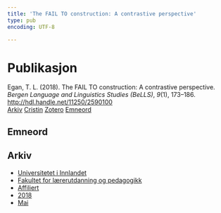 ```yaml
---
title: 'The FAIL TO construction: A contrastive perspective'
type: pub
encoding: UTF-8

---
```

<h1>Publikasjon</h1>
<article id="csl-bib-container-UG8PHZ7B" class="csl-bib-container">
  <div class="csl-bib-body"> <div class="csl-entry">Egan, T. L. (2018). The FAIL TO construction: A contrastive perspective. <i>Bergen Language and Linguistics Studies (BeLLS)</i>, <i>9</i>(1), 173–186. <a href="http://hdl.handle.net/11250/2590100">http://hdl.handle.net/11250/2590100</a></div> </div>
  <div class="csl-bib-buttons">
    <a href="#taxonomy-article-UG8PHZ7B" alt="archive" class="csl-bib-button">Arkiv</a>
    <a href="https://app.cristin.no/results/show.jsf?id=1584720" alt="Cristin" class="csl-bib-button">Cristin</a>
    <a href="http://zotero.org/groups/5881554/items/UG8PHZ7B" alt="Zotero" class="csl-bib-button">Zotero</a>
    <a href="#keywords-article-UG8PHZ7B" alt="keywords" class="csl-bib-button">Emneord</a>
  </div>
  <div id="csl-bib-meta-container-UG8PHZ7B"></div>
</article>
<div id="csl-bib-meta-UG8PHZ7B" class="csl-bib-meta">
  <article id="keywords-article-UG8PHZ7B" class="keywords-article">
    <h1>Emneord</h1>
    
  </article>
  <article id="taxonomy-article-UG8PHZ7B" class="taxonomy-article">
    <h1>Arkiv</h1>
    <ul>
      <li>
        <a href="/nn/archive/?key=3DCRN523">Universitetet i Innlandet</a>
      </li>
      <li>
        <a href="/nn/archive/?key=WYNZA47F">Fakultet for lærerutdanning og pedagogikk</a>
      </li>
      <li>
        <a href="/nn/archive/?key=2ZAN5K7T">Affiliert</a>
      </li>
      <li>
        <a href="/nn/archive/?key=QU482WF9">2018</a>
      </li>
      <li>
        <a href="/nn/archive/?key=UDTELPG3">Mai</a>
      </li>
    </ul>
  </article>
</div>

